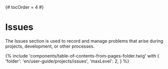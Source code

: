 {# tocOrder = 4 #}

# Issues
 The Issues section is used to record and manage problems that arise during projects, development, or other processes.

{% include 'components/table-of-contents-from-pages-folder.twig' with {
  'folder': 'en/user-guide/projects/issues',
  'maxLevel': 2,
} %}